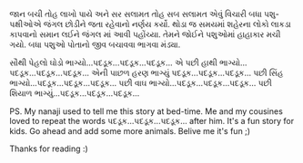 જાન બચી તોહ લાખો પાયે અને સર સલામત તોહ સબ સલામત એવું વિચારી બધા પશુ-પક્ષીઓએ જંગલ છોડીને જતા રહેવાનો નર્ણય કર્યો. થોડા જ સમયમાં શહેરના લોકો લાકડા કાપવાનો સમાન લઈને જંગલ માં આવી પહોંચ્યા. તેમને જોઈને પશુઓમાં હાહાકાર મચી ગયો. બધા પશુઓ  પોતાનો જીવ બચાવવા ભાગવા મંડ્યા.

સૌથી પેહલો ઘોડો ભાગ્યો...પદડૂક...પદડૂક...પદડૂક...
એ પછી હાથી ભાગ્યો... પદડૂક...પદડૂક...પદડૂક...
એની પાછળ હરણ ભાગ્યું પદડૂક...પદડૂક...પદડૂક...
પછી સિંહ ભાગ્યો...પદડૂક...પદડૂક...પદડૂક...
પછી વાઘ ભાગ્યો...પદડૂક...પદડૂક...પદડૂક...
પછી શિયાળ ભાગ્યું...પદડૂક...પદડૂક...પદડૂક...

PS.
My nanaji used to tell me this story at bed-time. Me and my cousines loved to repeat the words પદડૂક...પદડૂક...પદડૂક... after him. It's a fun story for kids. Go ahead and add some more animals. Belive me it's fun ;) 

Thanks for reading :)

